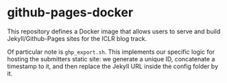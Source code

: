 # github-pages-docker
This repository defines a Docker image that allows users to serve and build Jekyll/Github-Pages sites
for the ICLR blog track. 

Of particular note is `ghp_export.sh`. This implements our specific logic for hosting the submitters static site:
we generate a unique ID, concatenate a timestamp to it, and then replace the Jekyll URL inside the config folder by it.
